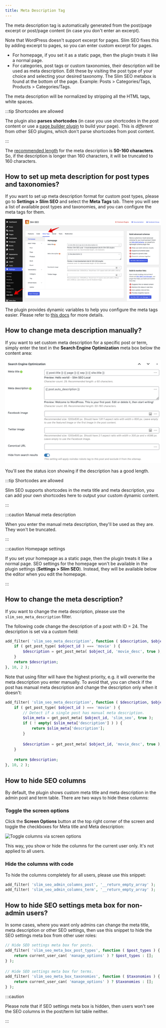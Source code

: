 ```yaml
---
title: Meta Description Tag
---
```


The meta description tag is automatically generated from the post/page excerpt or post/page content (in case you don't enter an excerpt).

Note that WordPress doesn't support excerpt for pages. Slim SEO fixes this by adding excerpt to pages, so you can enter custom excerpt for pages.

- For homepage, if you set it as a static page, then the plugin treats it like a normal page.
- For categories, post tags or custom taxonomies, their description will be used as meta description. Edit these by visiting the post type of your choice and selecting your desired taxonomy. The Slim SEO metabox is found at the bottom of the page. Example: Posts > Categories/Tags, Products > Categories/Tags.

The meta description will be normalized by stripping all the HTML tags, white spaces.

:::tip Shortcodes are allowed

The plugin also **parses shortcodes** (in case you use shortcodes in the post content or use a [page builder plugin](https://metabox.io/best-wordpress-page-builders/) to build your page). This is _different_ from other SEO plugins, which don't parse shortcodes from post content.

:::

The [recommended length](https://moz.com/learn/seo/meta-description) for the meta description is **50-160 characters**. So, if the description is longer than 160 characters, it will be truncated to 160 characters.


## How to set up meta description for post types and taxonomies?

If you want to set up meta description format for custom post types, please go to **Settings > Slim SEO** and select the **Meta Tags** tab. There you will see a list of available post types and taxonomies, and you can configure the meta tags for them.

![Set up meta tags for post types and taxonomies](img/settings-meta-tags-tab.png)

The plugin provides dynamic variables to help you configure the meta tags easier. Please refer to [this docs](/slim-seo/dynamic-variables/) for more details.

## How to change meta description manually?

If you want to set custom meta description for a specific post or term, simply enter the text in the **Search Engine Optimization** meta box below the content area:

![Edit meta title and meta description](img/edit-post.png)

You'll see the status icon showing if the description has a good length.

:::tip Shortcodes are allowed

Slim SEO supports shortcodes in the meta title and meta description, you can add your own shortcodes here to output your custom dynamic content.

:::

:::caution Manual meta description

When you enter the manual meta description, they'll be used as they are. They won't be truncated.

:::

:::caution Homepage settings

If you set your homepage as a static page, then the plugin treats it like a normal page. SEO settings for the homepage won't be available in the plugin settings (**Settings > Slim SEO**). Instead, they will be available below the editor when you edit the homepage.

:::

## How to change the meta description?

If you want to change the meta description, please use the `slim_seo_meta_description` filter.

The following code change the description of a post with ID = 24. The description is set via a custom field:

```php
add_filter( 'slim_seo_meta_description', function ( $description, $object_id ) {
    if ( get_post_type( $object_id ) === 'movie' ) {
        $description = get_post_meta( $object_id, 'movie_desc', true );
    }
    return $description;
}, 10, 2 );
```

Note that using filter will have the highest priority, e.g. it will overwrite the meta description you enter manually. To avoid that, you can check if the post has manual meta description and change the description only when it doesn't:

```php
add_filter( 'slim_seo_meta_description', function ( $description, $object_id ) {
    if ( get_post_type( $object_id ) === 'movie' ) {
		// Detect if a single post has manual meta description.
        $slim_meta = get_post_meta( $object_id, 'slim_seo', true );
        if ( ! empty( $slim_meta['description'] ) ) {
            return $slim_meta['description'];
        }

        $description = get_post_meta( $object_id, 'movie_desc', true );
    }

    return $description;
}, 10, 2 );
```

## How to hide SEO columns

By default, the plugin shows custom meta title and meta description in the admin post and term table. There are two ways to hide these columns:

### Toggle the screen options

Click the **Screen Options** button at the top right corner of the screen and toggle the checkboxes for Meta title and Meta description:

![Toggle columns via screen options](https://i.imgur.com/N9oTreN.png)

This way, you show or hide the columns for the current user only. It's not applied to all users.

### Hide the columns with code

To hide the columns completely for all users, please use this snippet:

```php
add_filter( 'slim_seo_admin_columns_post', '__return_empty_array' );
add_filter( 'slim_seo_admin_columns_term', '__return_empty_array' );
```

## How to hide SEO settings meta box for non-admin users?

In some cases, where you want only admins can change the meta title, meta description or other SEO settings, then use this snippet to hide the SEO settings meta box from other user roles:

```php
// Hide SEO settings meta box for posts.
add_filter( 'slim_seo_meta_box_post_types', function ( $post_types ) {
	return current_user_can( 'manage_options' ) ? $post_types : [];
} );

// Hide SEO settings meta box for terms.
add_filter( 'slim_seo_meta_box_taxonomies', function ( $taxonomies ) {
	return current_user_can( 'manage_options' ) ? $taxonomies : [];
} );
```

:::caution

Please note that if SEO settings meta box is hidden, then users won't see the SEO columns in the post/term list table neither.

:::

